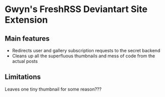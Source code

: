# Gwyn's FreshRSS Deviantart Site Extension

## Main features
- Redirects user and gallery subscription requests to the secret backend
- Cleans up all the superfluous thumbnails and mess of code from the actual posts

## Limitations
Leaves one tiny thumbnail for some reason???